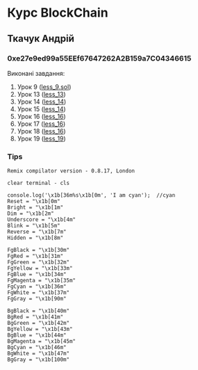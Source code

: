 # Курс BlockChain

## Ткачук Андрій
### 0xe27e9ed99a55EEf67647262A2B159a7C04346615

Виконані завдання:
1. Урок 9 ([less_9.sol](/less_09/less_09.sol))
2. Урок 13 ([less_13](/less_13/index.js))
3. Урок 14 ([less_14](/less_14))
4. Урок 15 ([less_14](/less_14))
5. Урок 16 ([less_16](/less_16))
6. Урок 17 ([less_16](/less_16))
7. Урок 18 ([less_16](/less_16))
8. Урок 19 ([less_19](/less_19))

### Tips
`Remix compilator version - 0.8.17, London`

`clear terminal - cls`

`console.log('\x1b[36m%s\x1b[0m', 'I am cyan');  //cyan`<br>
`Reset = "\x1b[0m"`<br>
`Bright = "\x1b[1m"`<br>
`Dim = "\x1b[2m"`<br>
`Underscore = "\x1b[4m"`<br>
`Blink = "\x1b[5m"`<br>
`Reverse = "\x1b[7m"`<br>
`Hidden = "\x1b[8m"`<br>

`FgBlack = "\x1b[30m"`<br>
`FgRed = "\x1b[31m"`<br>
`FgGreen = "\x1b[32m"`<br>
`FgYellow = "\x1b[33m"`<br>
`FgBlue = "\x1b[34m"`<br>
`FgMagenta = "\x1b[35m"`<br>
`FgCyan = "\x1b[36m"`<br>
`FgWhite = "\x1b[37m"`<br>
`FgGray = "\x1b[90m"`<br>

`BgBlack = "\x1b[40m"`<br>
`BgRed = "\x1b[41m"`<br>
`BgGreen = "\x1b[42m"`<br>
`BgYellow = "\x1b[43m"`<br>
`BgBlue = "\x1b[44m"`<br>
`BgMagenta = "\x1b[45m"`<br>
`BgCyan = "\x1b[46m"`<br>
`BgWhite = "\x1b[47m"`<br>
`BgGray = "\x1b[100m"`<br>

